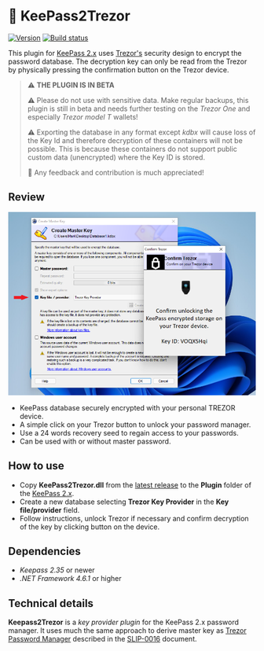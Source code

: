 # 🔐 KeePass2Trezor
[![Version](https://img.shields.io/github/release/vnau/keepass2trezor)](https://github.com/vnau/keepass2trezor/releases/latest)
[![Build status](https://ci.appveyor.com/api/projects/status/tddh86twfhcpo5kt?svg=true)](https://ci.appveyor.com/project/vnau/keepass2trezor)


This plugin for [KeePass 2.x](https://keepass.info/) uses [Trezor's](https://trezor.io/) security design to encrypt the password database.
The decryption key can only be read from the Trezor by physically pressing the confirmation button on the Trezor device. 

> ⚠ **THE PLUGIN IS IN BETA** 
> 
> ⚠ Please do not use with sensitive data. Make regular backups, this plugin is still in beta and needs further testing on the _Trezor One_ and especially _Trezor model T_ wallets!
> 
> ⚠ Exporting the database in any format except _kdbx_ will cause loss of the Key Id and therefore decryption of these containers will not be possible. This is because these containers do not support public custom data (unencrypted) where the Key ID is stored.
> 
> 🌱 Any feedback and contribution is much appreciated!

## Review

![Using Trezor Hardware Wallet as key provider for KeePass 2.x](images/kp2t_screenshot1.png)

* KeePass database securely encrypted with your personal TREZOR device.
* A simple click on your Trezor button to unlock your password manager.
* Use a 24 words recovery seed to regain access to your passwords.
* Can be used with or without master password.

## How to use

* Copy __KeePass2Trezor.dll__ from the [latest release](https://github.com/vnau/keepass2trezor/releases) to the **Plugin** folder of the [KeePass 2.x](https://keepass.info/).
* Create a new database selecting __Trezor Key Provider__ in the __Key file/provider__ field.
* Follow instructions, unlock Trezor if necessary and confirm decryption of the key by clicking button on the device.

## Dependencies

* _Keepass 2.35_ or newer
* _.NET Framework 4.6.1_ or higher

## Technical details

__Keepass2Trezor__ is a _key provider plugin_ for the KeePass 2.x password manager. It uses much the same approach to derive master key as [Trezor Password Manager](https://trezor.io/passwords/) described in the [SLIP-0016](https://github.com/satoshilabs/slips/blob/master/slip-0016.md) document.
